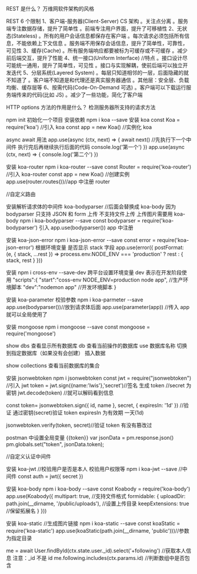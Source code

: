 REST 是什么？
万维网软件架构的风格

REST 6 个限制
1、客户端-服务器(Client-Server) CS 架构
。关注点分离
。服务端专注数据存储，提升了简单性
。前端专注用户界面，提升了可移植性
2、无状态(Stateless)
。所有的用户会话信息都保存在客户端
。每次请求必须包括所有信息，不能依赖上下文信息
。服务端不用保存会话信息，提升了简单性，可靠性，可见性
3、缓存(Cache)
。所有服务端响应都要被标为可缓存或不可缓存
。减少前后端交互，提升了性能
4、统一接口(Uniform Interface) //特点
。接口设计尽可能统一通用，提升了简单性，可见性
。接口与实现解耦，使前后端可以独立开发迭代
5、分层系统(Layered System)
。每层只知道相邻的一层，后面隐藏的就不知道了
。客户端不知道是和代理还是真实服务器通信
。其他层：安全层、负载均衡、缓存层等
6、按需代码(Code-On-Demand 可选)
。客户端可以下载运行服务端传来的代码(比如 JS)
。减少了一些功能，简化了客户端

HTTP options 方法的作用是什么？
检测服务器所支持的请求方法

npm init 初始化一个项目 安装依赖
npm i koa --save 安装 koa
const Koa = require('koa') //引入 koa
const app = new Koa() //实例化 koa

async await 用法
app.use(async (ctx, next) => {
await next() //先执行下一个中间件 执行完后再继续执行后面的代码
console.log('第一个')
})
app.use(async (ctx, next) => {
console.log('第二个')
})

安装 koa-router
npm i koa-router --save
const Router = require('koa-router') //引入 koa-router
const app = new Koa() //创建实例
app.use(router.routes())//app 中注册 router

//自定义路由

<!-- // app.use(async (ctx) => {
// if (ctx.url === '/') {
// ctx.body = "这是首页"
// } else if (ctx.url == '/users') {
// if (ctx.method === 'GET') {
// ctx.body = '用户列表'
// } else if (ctx.method === 'POST') {
// ctx.body = '创建用户'
// } else {
// ctx.status = 405
// }
// } else if (ctx.url.match(/\/users\/\w+/)) {
// const userId = ctx.url.match(/\/users\/(\w+)/)[1]
// ctx.body = '用户 id=' + userId
// } else {
// ctx.status = 404
// }
// })

// //自己编写错误处理中间件 放到所有中间件最前面
// app.use(async (ctx, next) => {
// // 需要 throw 抛出异常 才能用 try catch
// try {
// await next()
// } catch (error) {
// ctx.status = error.status || error.statusCode || 500
// ctx.body = {
// message: error.message
// }
// }
// }) -->

安装解析请求体的中间件 koa-bodyparser //后面会替换成 koa-body 因为 bodyparser 只支持 JSON 和 form 上传 不支持文件上传 上传图片需要用 koa-body
npm i koa-bodyparser --save
const bodyparser = require('koa-bodyparser') 引入
app.use(bodyparser()) app 中注册

安装 koa-json-error
npm i koa-json-error --save
const error = require('koa-json-error')
根据环境变量 是否显示 stack 字段
app.use(error({
postFormat: (e, {
stack,
...rest
}) => process.env.NODE_ENV === 'production' ? rest : {
stack,
rest
}
}))

安装 npm i cross-env --save-dev 跨平台设置环境变量 dev 表示在开发阶段使用
"scripts":{
"start":"coss-env NODE_ENV=production node app", //生产环境脚本
"dev":"nodemon app" //开发环境脚本
}

安装 koa-parameter 校验参数
npm i koa-parmeter --save
app.use(bodyparser())//放到请求体后面
app.use(parameter(app)) //传入 app 就可以全局使用了

安装 mongoose
npm i mongoose --save
const mongoose = require('mongoose')

show dbs
查看显示所有数据库
db
查看当前操作的数据库
use 数据库名称
切换到指定数据库（如果没有会创建）
插入数据

show collections
查看当前数据库的集合

安装 jsonwebtoken
npm i jsonwebtoken
const jwt = require("jsonwebtoken") //引入 jwt
token = jwt.sign({name:'lwis'},'secret')//签名 生成 token //secret 为密钥
jwt.decode(token) //就可以解码看到信息

const token= jsonwebtoken.sign({
id,
name
}, secret, {
expiresIn: '1d'
}) //验证 通过密钥(secret)验证 token expiresIn 为有效期 一天(1d)

jsonwebtoken.verify(token, secret)//验证 token 有没有篡改过

postman 中设置全局变量 {{token}}
var jsonData = pm.response.json()
pm.globals.set("token", jsonData.token);

//自定义认证中间件

<!-- const auth = async (ctx, next) => {
const {
authorization = ''
} = ctx.request.header
const token = authorization.replace('Bearer ', '') // 去掉 token 前面的 Bearer "Bearer "后面有个空格
try { //捕获错误
const user = jsonwebtoken.verify(token, secret)
ctx.state.user = user //放用户信息
} catch (err) {
ctx.throw(401, err.message)
}
// 如果没有问题 执行后面的代码
await next()
} -->

安装 koa-jwt //校验用户是否是本人 校验用户权限等
npm i koa-jwt --save
//中间件
const auth = jwt({
secret
})

安装 koa-body
npm i koa-body --save
const Koabody = require('koa-body')
app.use(Koabody({
multipart: true, //支持文件格式
formidable: {
uploadDir: path.join(\_\_dirname, '/public/uploads'), //设置上传目录
keepExtensions: true //保留拓展名
}
}))

安装 koa-static //生成图片链接
npm i koa-static --save
const koaStatic = require('koa-static')
app.use(koaStatic(path.join(\_\_dirname, 'public')))//参数为指定目录

me = await User.findById(ctx.state.user.\_id).select('+following') //获取本人信息 注意：\_id 不是 id
me.following.includes(ctx.params.id) //判断数组中是否包含

 <!-- if (!me.following.map(id => id.tosting()).includes(ctx.params.id)) {
      me.following.push(ctx.params.id)
    } -->
